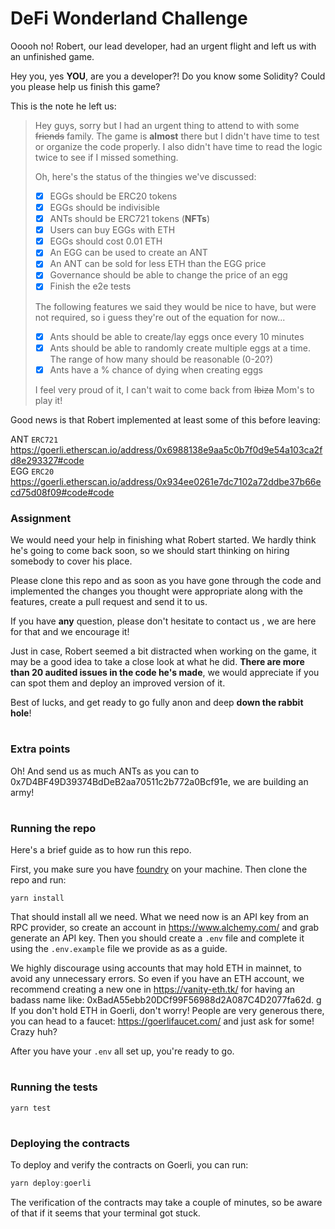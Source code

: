# DeFi Wonderland Challenge

Ooooh no! Robert, our lead developer, had an urgent flight and left us with an unfinished game.

Hey you, yes **YOU**, are you a developer?! Do you know some Solidity? Could you please help us finish this game?

This is the note he left us:

> Hey guys, sorry but I had an urgent thing to attend to with some ~~friends~~ family.
> The game is **almost** there but I didn't have time to test or organize the code properly. I also didn't have time to read the logic twice to see if I missed something.
>
> Oh, here's the status of the thingies we've discussed:
>
> - [x] EGGs should be ERC20 tokens
> - [x] EGGs should be indivisible
> - [x] ANTs should be ERC721 tokens (**NFTs**)
> - [x] Users can buy EGGs with ETH
> - [x] EGGs should cost 0.01 ETH
> - [x] An EGG can be used to create an ANT
> - [x] An ANT can be sold for less ETH than the EGG price
> - [x] Governance should be able to change the price of an egg
> - [x] Finish the e2e tests
>
> The following features we said they would be nice to have, but were not required, so i guess they're out of the equation for now...
>
> - [x] Ants should be able to create/lay eggs once every 10 minutes
> - [x] Ants should be able to randomly create multiple eggs at a time. The range of how many should be reasonable (0-20?)
> - [x] Ants have a % chance of dying when creating eggs
>
> I feel very proud of it, I can't wait to come back from ~~Ibiza~~ Mom's to play it!

Good news is that Robert implemented at least some of this before leaving:

ANT `ERC721` https://goerli.etherscan.io/address/0x6988138e9aa5c0b7f0d9e54a103ca2fd8e293327#code
<br/>
EGG `ERC20`
https://goerli.etherscan.io/address/0x934ee0261e7dc7102a72ddbe37b66ecd75d08f09#code#code

### Assignment

We would need your help in finishing what Robert started. We hardly think he's going to come back soon, so we should start thinking on hiring somebody to cover his place.

Please clone this repo and as soon as you have gone through the code and implemented the changes you thought were appropriate along with the features, create a pull request and send it to us.

If you have **any** question, please don't hesitate to contact us , we are here for that and we encourage it!

Just in case, Robert seemed a bit distracted when working on the game, it may be a good idea to take a close look at what he did. **There are more than 20 audited issues in the code he's made**, we would appreciate if you can spot them and deploy an improved version of it.

Best of lucks, and get ready to go fully anon and deep **down the rabbit hole**!

#

### Extra points

Oh! And send us as much ANTs as you can to 0x7D4BF49D39374BdDeB2aa70511c2b772a0Bcf91e, we are building an army!

#

### Running the repo

Here's a brief guide as to how run this repo.

First, you make sure you have [foundry](https://github.com/foundry-rs/foundry) on your machine.
Then clone the repo and run:
```
yarn install
```

That should install all we need. What we need now is an API key from an RPC provider, so create an account in https://www.alchemy.com/ and grab generate an API key. Then you should create a `.env` file and complete it using the `.env.example` file we provide as as a guide.

We highly discourage using accounts that may hold ETH in mainnet, to avoid any unnecessary errors. So even if you have an ETH account, we recommend creating a new one in https://vanity-eth.tk/ for having an badass name like: 0xBadA55ebb20DCf99F56988d2A087C4D2077fa62d.
g
If you don't hold ETH in Goerli, don't worry! People are very generous there, you can head to a faucet: https://goerlifaucet.com/ and just ask for some! Crazy huh?

After you have your `.env` all set up, you're ready to go.

#

### Running the tests

```
yarn test
```

#

### Deploying the contracts

To deploy and verify the contracts on Goerli, you can run:

```jsx
yarn deploy:goerli
```

The verification of the contracts may take a couple of minutes, so be aware of that if it seems that your terminal got stuck.
